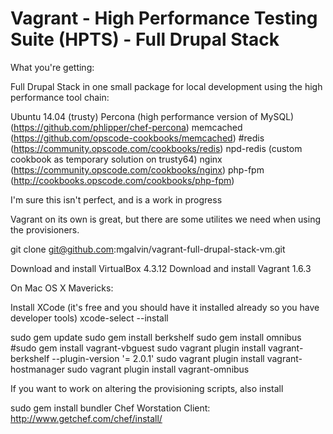 # Vagrant - High Performance Testing Suite (HPTS) - Full Drupal Stack

What you're getting:

Full Drupal Stack in one small package for local development using the high performance tool chain:

Ubuntu 14.04 (trusty)
Percona (high performance version of MySQL) (https://github.com/phlipper/chef-percona)
memcached (https://github.com/opscode-cookbooks/memcached)
#redis (https://community.opscode.com/cookbooks/redis)
npd-redis (custom cookbook as temporary solution on trusty64)
nginx (https://community.opscode.com/cookbooks/nginx)
php-fpm (http://cookbooks.opscode.com/cookbooks/php-fpm)

I'm sure this isn't perfect, and is a work in progress

Vagrant on its own is great, but there are some utilites we need when using the provisioners.

git clone git@github.com:mgalvin/vagrant-full-drupal-stack-vm.git

Download and install VirtualBox 4.3.12
Download and install Vagrant 1.6.3

On Mac OS X Mavericks:

Install XCode (it's free and you should have it installed already so you have developer tools)
xcode-select --install

sudo gem update
sudo gem install berkshelf
sudo gem install omnibus
#sudo gem install vagrant-vbguest
sudo vagrant plugin install vagrant-berkshelf --plugin-version '= 2.0.1'
sudo vagrant plugin install vagrant-hostmanager
sudo vagrant plugin install vagrant-omnibus


If you want to work on altering the provisioning scripts, also install

sudo gem install bundler
Chef Worstation Client: http://www.getchef.com/chef/install/
